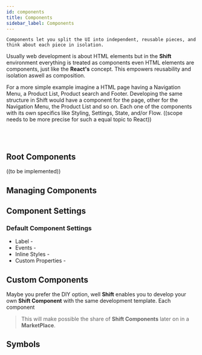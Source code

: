 ```yaml
---
id: components
title: Components
sidebar_label: Components
---
```

`Components let you split the UI into independent, reusable pieces, and think about each piece in isolation.`

Usually web development is about HTML elements but in the __Shift__ environment everything is treated as components even HTML elements are components, just like the __React's__ concept.
This empowers reusability and isolation aswell as composition.

For a more simple example imagine a HTML page having a Navigation Menu, a Product List, Product search and Footer. Developing the same structure in Shift would have a component for the page, other for the Navigation Menu, the Product List and so on. Each one of the components with its own specifics like Styling, Settings, State, and/or Flow.
((scope needs to be more precise for such a equal topic to React))


<br><br>
## Root Components

((to be implemented))

## Managing Components

## Component Settings

### Default Component Settings
* Label -
* Events -
* Inline Styles -
* Custom Properties -

## Custom Components
Maybe you prefer the DIY option, well __Shift__ enables you to develop your own __Shift Component__ with the same development template.
Each component

>This will make possible the share of __Shift Components__ later on in a __MarketPlace__.

## Symbols

